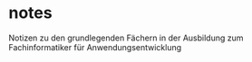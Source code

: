 # notes
Notizen zu den grundlegenden Fächern in der Ausbildung zum Fachinformatiker für Anwendungsentwicklung
